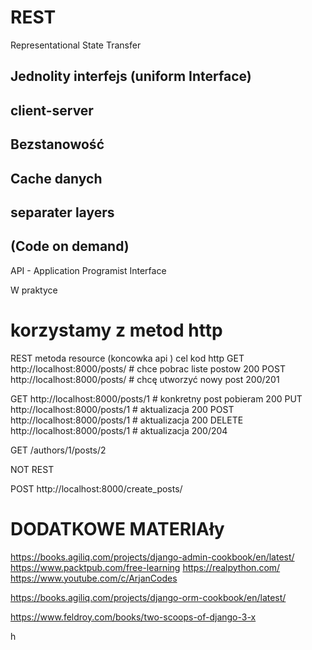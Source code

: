 # REST

Representational State Transfer


## Jednolity interfejs (uniform Interface)

## client-server

## Bezstanowość

## Cache danych

## separater layers

## (Code on demand)

API - Application Programist Interface




W praktyce

# korzystamy z metod http
REST
metoda  resource (koncowka api )          cel                              kod http
 GET  http://localhost:8000/posts/        # chce pobrac liste postow       200
 POST http://localhost:8000/posts/        # chcę utworzyć nowy post        200/201

 GET    http://localhost:8000/posts/1       # konkretny post pobieram         200
 PUT    http://localhost:8000/posts/1       # aktualizacja                    200
 POST   http://localhost:8000/posts/1       # aktualizacja                    200
 DELETE http://localhost:8000/posts/1       # aktualizacja                    200/204
 
 GET /authors/1/posts/2

NOT REST


 POST http://localhost:8000/create_posts/
 
# DODATKOWE MATERIAły

https://books.agiliq.com/projects/django-admin-cookbook/en/latest/
https://www.packtpub.com/free-learning
https://realpython.com/
https://www.youtube.com/c/ArjanCodes

https://books.agiliq.com/projects/django-orm-cookbook/en/latest/

https://www.feldroy.com/books/two-scoops-of-django-3-x

h